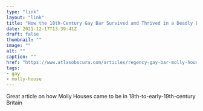 ```yaml
---
type: "link"
layout: "link"
title: "How the 18th-Century Gay Bar Survived and Thrived in a Deadly Environment"
date: 2021-12-17T13:39:41Z
draft: false
thumbnail: ""
image: ""
alt: ""
caption: ""
href: "https://www.atlasobscura.com/articles/regency-gay-bar-molly-houses"
tags:
- gay
- molly-house
---
```


Great article on how Molly Houses came to be in 18th-to-early-19th-century Britain
